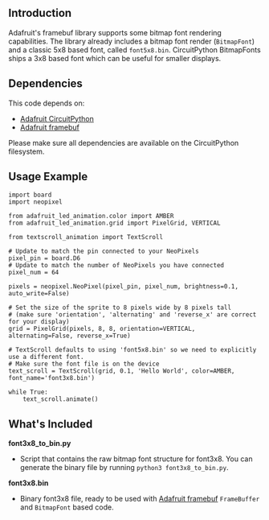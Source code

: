 ## Introduction
Adafruit's framebuf library supports some bitmap font rendering capabilities. The library already includes a bitmap font render (`BitmapFont`) and a classic 5x8 based font, called `font5x8.bin`. CircuitPython BitmapFonts ships a 3x8 based font which can be useful for smaller displays.

## Dependencies
This code depends on:

* [Adafruit CircuitPython](https://github.com/adafruit/circuitpython)
* [Adafruit framebuf](https://github.com/adafruit/Adafruit_CircuitPython_framebuf)

Please make sure all dependencies are available on the CircuitPython filesystem.

## Usage Example
```
import board
import neopixel

from adafruit_led_animation.color import AMBER
from adafruit_led_animation.grid import PixelGrid, VERTICAL

from textscroll_animation import TextScroll

# Update to match the pin connected to your NeoPixels
pixel_pin = board.D6
# Update to match the number of NeoPixels you have connected
pixel_num = 64

pixels = neopixel.NeoPixel(pixel_pin, pixel_num, brightness=0.1, auto_write=False)

# Set the size of the sprite to 8 pixels wide by 8 pixels tall
# (make sure 'orientation', 'alternating' and 'reverse_x' are correct for your display)
grid = PixelGrid(pixels, 8, 8, orientation=VERTICAL, alternating=False, reverse_x=True)

# TextScroll defaults to using 'font5x8.bin' so we need to explicitly use a different font.
# Make sure the font file is on the device
text_scroll = TextScroll(grid, 0.1, 'Hello World', color=AMBER, font_name='font3x8.bin')

while True:
    text_scroll.animate()
```

## What's Included
**font3x8_to_bin.py**

* Script that contains the raw bitmap font structure for font3x8. You can generate the binary file by running `python3 font3x8_to_bin.py`.

**font3x8.bin**

* Binary font3x8 file, ready to be used with [Adafruit framebuf](https://github.com/adafruit/Adafruit_CircuitPython_framebuf) `FrameBuffer` and `BitmapFont` based code.
